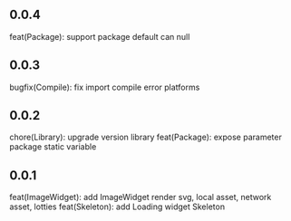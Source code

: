 ## 0.0.4
feat(Package): support package default can null 

## 0.0.3

bugfix(Compile): fix import compile error platforms

## 0.0.2

chore(Library): upgrade version library
feat(Package): expose parameter package static variable
## 0.0.1

feat(ImageWidget): add ImageWidget render svg, local asset, network asset, lotties
feat(Skeleton): add Loading widget Skeleton
